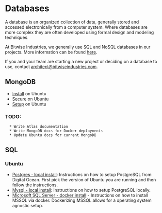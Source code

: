 # Databases
A database is an organized collection of data, generally stored and accessed electronically from a computer system. Where databases are more complex they are often developed using formal design and modeling techniques. 

At Bitwise Industries, we generally use SQL and NoSQL databases in our projects. More information can be found [here](https://www.altexsoft.com/blog/business/comparing-database-management-systems-mysql-postgresql-mssql-server-mongodb-elasticsearch-and-others/).

If you and your team are starting a new project or deciding on a database to use, contact architect@bitwiseindustries.com.

## MongoDB

- [Install](mongodb/INSTALL.md) on Ubuntu
- [Secure](mongodb/PROTECT.md) on Ubuntu
- [Setup](mongodb/SETUP.md) on Ubuntu

### TODO:

```
  * Write Atlas documentation
  * Write MongoDB docs for Docker deployments
  * Update Ubuntu docs for current MongoDB
```

## SQL

### Ubuntu

* [Postgres - local install](https://www.digitalocean.com/community/tutorial_collections/how-to-install-and-use-postgresql): Instructions on how to setup PostgreSQL from Digital Ocean. First pick the version of Ubuntu you are running and then follow the instructions. 
* [Mysql - local install](https://www.digitalocean.com/community/tutorials/how-to-install-mysql-on-ubuntu-18-04): Instructions on how to setup PostgreSQL locally.
* [Microsoft SQL Server - docker install](https://docs.microsoft.com/en-us/sql/linux/quickstart-install-connect-docker) - Instructions on how to install MSSQL via docker. Dockerizing MSSQL allows for a operating system agnostic setup.
